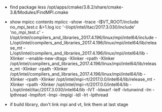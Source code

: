 * find package
        less /opt/apps/cmake/3.8.2/share/cmake-3.8/Modules/FindMPI.cmake

* show mpicc contents
mpiicc -show -trace -I$VT_ROOT/include no_mpi_test.c  &>1.log
    icc '-I/opt/intel/itac/2017.3.030/include' 'no_mpi_test.c' -I/opt/intel/compilers_and_libraries_2017.4.196/linux/mpi/intel64/include -L/opt/intel/compilers_and_libraries_2017.4.196/linux/mpi/intel64/lib/release_mt -L/opt/intel/compilers_and_libraries_2017.4.196/linux/mpi/intel64/lib -Xlinker --enable-new-dtags -Xlinker -rpath -Xlinker /opt/intel/compilers_and_libraries_2017.4.196/linux/mpi/intel64/lib/release_mt -Xlinker -rpath -Xlinker /opt/intel/compilers_and_libraries_2017.4.196/linux/mpi/intel64/lib -Xlinker -rpath -Xlinker /opt/intel/mpi-rt/2017.0.0/intel64/lib/release_mt -Xlinker -rpath -Xlinker /opt/intel/mpi-rt/2017.0.0/intel64/lib -L/opt/intel/itac/2017.3.030/intel64/lib -lVT -ldwarf -lelf -lvtunwind -lm -lpthread -lmpifort -lmpi -lmpigi -ldl -lrt -lpthread

* if build library, don't link mpi and vt, link them at last stage
